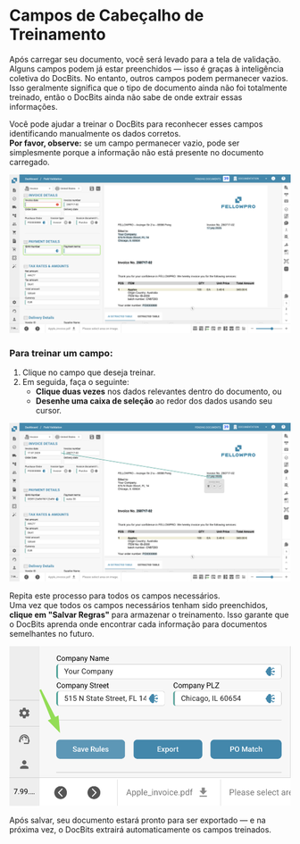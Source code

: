 # Campos de Cabeçalho de Treinamento

Após carregar seu documento, você será levado para a tela de validação.\
Alguns campos podem já estar preenchidos — isso é graças à inteligência coletiva do DocBits. No entanto, outros campos podem permanecer vazios. Isso geralmente significa que o tipo de documento ainda não foi totalmente treinado, então o DocBits ainda não sabe de onde extrair essas informações.

Você pode ajudar a treinar o DocBits para reconhecer esses campos identificando manualmente os dados corretos.\
**Por favor, observe:** se um campo permanecer vazio, pode ser simplesmente porque a informação não está presente no documento carregado.

![](https://raw.githubusercontent.com/Fellow-Consulting-AG/docbits/refs/heads/main/readme/.gitbook/assets/header_field_training_0.png)

### Para treinar um campo:

1. Clique no campo que deseja treinar.
2. Em seguida, faça o seguinte:
   * **Clique duas vezes** nos dados relevantes dentro do documento, ou
   * **Desenhe uma caixa de seleção** ao redor dos dados usando seu cursor.

![](https://raw.githubusercontent.com/Fellow-Consulting-AG/docbits/refs/heads/main/readme/.gitbook/assets/header_field_training_1.png)

Repita este processo para todos os campos necessários.\
Uma vez que todos os campos necessários tenham sido preenchidos, **clique em "Salvar Regras"** para armazenar o treinamento. Isso garante que o DocBits aprenda onde encontrar cada informação para documentos semelhantes no futuro.

![](https://raw.githubusercontent.com/Fellow-Consulting-AG/docbits/refs/heads/main/readme/.gitbook/assets/header_field_training_2.png)

Após salvar, seu documento estará pronto para ser exportado — e na próxima vez, o DocBits extrairá automaticamente os campos treinados.
